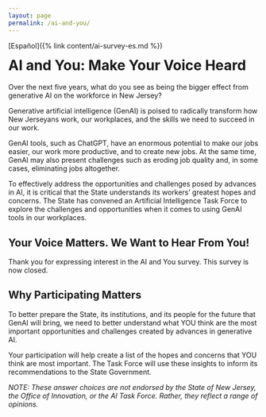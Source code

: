 ```yaml
---
layout: page
permalink: /ai-and-you/
---
```


[Español]({% link content/ai-survey-es.md %})

<h1 style="margin-top: .3em"> AI and You: Make Your Voice Heard </h1>

<p class="font-mono-lg text-bold"> Over the next five years, what do you see as being the bigger effect from generative AI on the workforce in New Jersey? </p>

Generative artificial intelligence (GenAI) is poised to radically transform how New Jerseyans work, our workplaces, and the skills we need to succeed in our work.

GenAI tools, such as ChatGPT, have an enormous potential to make our jobs easier, our work more productive, and to create new jobs. At the same time, GenAI may also present challenges such as eroding job quality and, in some cases, eliminating jobs altogether.

To effectively address the opportunities and challenges posed by advances in AI, it is critical that the State understands its workers’ greatest hopes and concerns. The State has convened an Artificial Intelligence Task Force to explore the challenges and opportunities when it comes to using GenAI tools in our workplaces.

## Your Voice Matters. We Want to Hear From You!

Thank you for expressing interest in the AI and You survey. This survey is now closed.

## Why Participating Matters

To better prepare the State, its institutions, and its people for the future that GenAI will bring, we need to better understand what YOU think are the most important opportunities and challenges created by advances in generative AI.

Your participation will help create a list of the hopes and concerns that YOU think are most important. The Task Force will use these insights to inform its recommendations to the State Government.

_NOTE: These answer choices are not endorsed by the State of New Jersey, the Office of Innovation, or the AI Task Force. Rather, they reflect a range of opinions._
